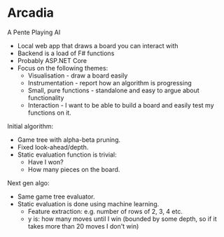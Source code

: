# Arcadia
A Pente Playing AI

* Local web app that draws a board you can interact with
* Backend is a load of F# functions
* Probably ASP.NET Core
* Focus on the following themes:
  * Visualisation - draw a board easily
  * Instrumentation - report how an algorithm is progressing
  * Small, pure functions - standalone and easy to argue about functionality
  * Interaction - I want to be able to build a board and easily test my functions on it.

Initial algorithm:
* Game tree with alpha-beta pruning.
* Fixed look-ahead/depth.
* Static evaluation function is trivial:
  * Have I won?
  * How many pieces on the board.

Next gen algo:
* Same game tree evaluator.
* Static evaluation is done using machine learning.
  * Feature extraction: e.g. number of rows of 2, 3, 4 etc.
  * y is: how many moves until I win (bounded by some depth, so if it takes more than 20 moves I don't win)
